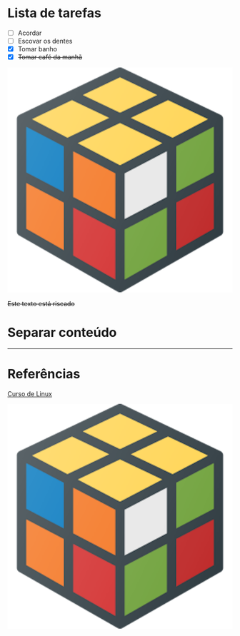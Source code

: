 # Lista de tarefas

- [ ] Acordar
- [ ] Escovar os dentes
- [x] Tomar banho
- [x] ~~Tomar café da manhã~~

![Outra][geek]

~~Este texto está riscado~~

# Separar conteúdo

---

# Referências

[Curso de Linux][curso]

![Imagem][geek]


[geek]: rubik.png

[curso]: https://www.udemy.com/course/curso-de-linux-completo-para-usuario-comum-ou-desenvolvedor/?referralCode=430246ED65FFF415A067
